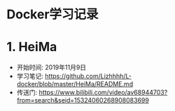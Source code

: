 # Docker学习记录

# 1. HeiMa
- 开始时间: 2019年11月9日
- 学习笔记: https://github.com/Lizhhhh/L-docker/blob/master/HeiMa/README.md
- 传送门: https://www.bilibili.com/video/av68944703?from=search&seid=15324060268908083699